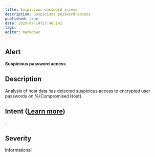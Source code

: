 ```yaml
---
title: Suspicious password access
description: Suspicious password access
published: true
date: 2020-07-14T17:46:14Z
tags:
editor: markdown
---
```


## Alert
**Suspicious password access**

## Description
Analysis of host data has detected suspicious access to encrypted user passwords on %{Compromised Host}.

## Intent ([Learn more](/public/security/alerts/intentions.md))
\-

## Severity
Informational




